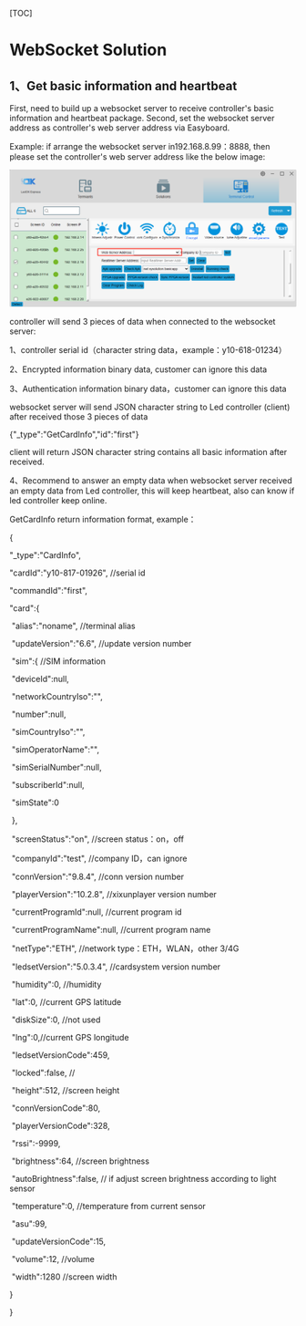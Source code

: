 [TOC]

# WebSocket Solution

## 1、Get basic information and heartbeat

First, need to build up a websocket server to receive controller's basic information and heartbeat package. Second, set the websocket server address as controller's web server address via Easyboard. 

Example: if arrange the websocket server in192.168.8.99：8888, then please set the controller's web server address like the below image:

![image-20200227164158738](../pictures/websocket-ledok1.png)

controller will send 3 pieces of data when connected to the websocket server: 

1、controller serial id（character string data，example：y10-618-01234）

2、Encrypted information binary data, customer can ignore this data

3、Authentication information binary data，customer can ignore this data

websocket server will send JSON character string to Led controller (client) after received those 3 pieces of data

{"_type":"GetCardInfo","id":"first"}

client will return JSON character string contains all basic information after received. 

4、Recommend to answer an empty data when websocket server received an empty data from Led controller, this will keep heartbeat, also can know if led controller keep online. 

 

 

GetCardInfo return information format, example：

{

  "_type":"CardInfo",

  "cardId":"y10-817-01926", //serial id

  "commandId":"first",

  "card":{

​    "alias":"noname",	//terminal alias

​    "updateVersion":"6.6",	//update version number

​    "sim":{					//SIM information

​      "deviceId":null,

​      "networkCountryIso":"",

​      "number":null,

​      "simCountryIso":"",

​      "simOperatorName":"",

​      "simSerialNumber":null,

​      "subscriberId":null,

​      "simState":0

​    },

​    "screenStatus":"on",		//screen status：on，off

​    "companyId":"test",		//company ID，can ignore

​    "connVersion":"9.8.4",	//conn version number

​    "playerVersion":"10.2.8",	//xixunplayer version number

​    "currentProgramId":null,	//current program id

​    "currentProgramName":null, //current program name

​    "netType":"ETH",	//network type：ETH，WLAN，other 3/4G

​    "ledsetVersion":"5.0.3.4", //cardsystem version number

​    "humidity":0,	//humidity

​    "lat":0,	//current GPS latitude

​    "diskSize":0, //not used

​    "lng":0,//current GPS longitude

​    "ledsetVersionCode":459, 

​    "locked":false, //

​    "height":512, //screen height

​    "connVersionCode":80, 

​    "playerVersionCode":328,

​    "rssi":-9999, 

​    "brightness":64, //screen brightness

​    "autoBrightness":false, // if adjust  screen brightness according to light sensor

​    "temperature":0, //temperature from current sensor

​    "asu":99,

​    "updateVersionCode":15,

​    "volume":12, //volume

​    "width":1280 //screen width

  }

} 

